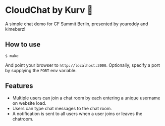 
# CloudChat by Kurv :beer:

A simple chat demo for CF Summit Berlin, presented by youreddy and kimeberz!

## How to use

```
$ make

```

And point your browser to `http://localhost:3000`. Optionally, specify
a port by supplying the `PORT` env variable.

## Features

- Multiple users can join a chat room by each entering a unique username
on website load.
- Users can type chat messages to the chat room.
- A notification is sent to all users when a user joins or leaves
the chatroom.
